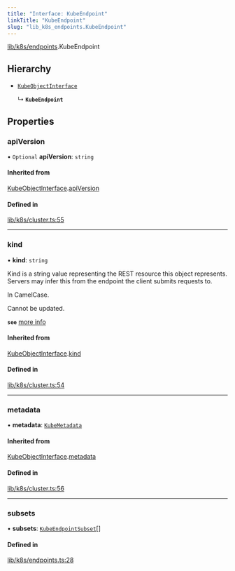 ```yaml
---
title: "Interface: KubeEndpoint"
linkTitle: "KubeEndpoint"
slug: "lib_k8s_endpoints.KubeEndpoint"
---
```


[lib/k8s/endpoints](../modules/lib_k8s_endpoints.md).KubeEndpoint

## Hierarchy

- [`KubeObjectInterface`](lib_k8s_cluster.KubeObjectInterface.md)

  ↳ **`KubeEndpoint`**

## Properties

### apiVersion

• `Optional` **apiVersion**: `string`

#### Inherited from

[KubeObjectInterface](lib_k8s_cluster.KubeObjectInterface.md).[apiVersion](lib_k8s_cluster.KubeObjectInterface.md#apiversion)

#### Defined in

[lib/k8s/cluster.ts:55](https://github.com/headlamp-k8s/headlamp/blob/45b84205/frontend/src/lib/k8s/cluster.ts#L55)

___

### kind

• **kind**: `string`

Kind is a string value representing the REST resource this object represents.
Servers may infer this from the endpoint the client submits requests to.

In CamelCase.

Cannot be updated.

**`see`** [more info](https://git.k8s.io/community/contributors/devel/sig-architecture/api-conventions.md#types-kinds)

#### Inherited from

[KubeObjectInterface](lib_k8s_cluster.KubeObjectInterface.md).[kind](lib_k8s_cluster.KubeObjectInterface.md#kind)

#### Defined in

[lib/k8s/cluster.ts:54](https://github.com/headlamp-k8s/headlamp/blob/45b84205/frontend/src/lib/k8s/cluster.ts#L54)

___

### metadata

• **metadata**: [`KubeMetadata`](lib_k8s_cluster.KubeMetadata.md)

#### Inherited from

[KubeObjectInterface](lib_k8s_cluster.KubeObjectInterface.md).[metadata](lib_k8s_cluster.KubeObjectInterface.md#metadata)

#### Defined in

[lib/k8s/cluster.ts:56](https://github.com/headlamp-k8s/headlamp/blob/45b84205/frontend/src/lib/k8s/cluster.ts#L56)

___

### subsets

• **subsets**: [`KubeEndpointSubset`](lib_k8s_endpoints.KubeEndpointSubset.md)[]

#### Defined in

[lib/k8s/endpoints.ts:28](https://github.com/headlamp-k8s/headlamp/blob/45b84205/frontend/src/lib/k8s/endpoints.ts#L28)
